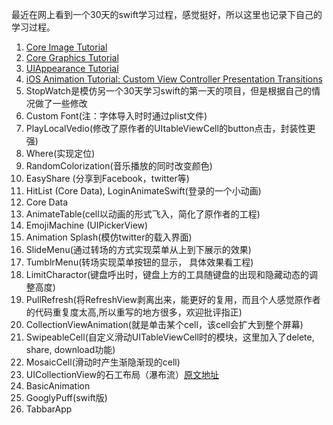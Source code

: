 最近在网上看到一个30天的swift学习过程，感觉挺好，所以这里也记录下自己的学习过程。

1. [Core Image Tutorial](https://www.raywenderlich.com/76285/beginning-core-image-swift)
2. [Core Graphics Tutorial](https://www.raywenderlich.com/90690/modern-core-graphics-with-swift-part-1)
3. [UIAppearance Tutorial](https://www.raywenderlich.com/108766/uiappearance-tutorial)
4. [iOS Animation Tutorial: Custom View Controller Presentation Transitions](https://www.raywenderlich.com/113845/ios-animation-tutorial-custom-view-controller-presentation-transitions)
5. StopWatch是模仿另一个30天学习swift的第一天的项目，但是根据自己的情况做了一些修改
6. Custom Font(注：字体导入时时通过plist文件)
7. PlayLocalVedio(修改了原作者的UItableViewCell的button点击，封装性更强)
8. Where(实现定位)
9. RandomColorization(音乐播放的同时改变颜色)
10. EasyShare (分享到Facebook，twitter等)
11. HitList (Core Data), LoginAnimateSwift(登录的一个小动画)
12. Core Data
13. AnimateTable(cell以动画的形式飞入，简化了原作者的工程)
14. EmojiMachine (UIPickerView)
15. Animation Splash(模仿twitter的载入界面)
16. SlideMenu(通过转场的方式实现菜单从上到下展示的效果)
17. TumblrMenu(转场实现菜单按钮的显示， 具体效果看工程)
18. LimitCharactor(键盘呼出时，键盘上方的工具随键盘的出现和隐藏动态的调整高度)
19. PullRefresh(将RefreshView剥离出来，能更好的复用，而且个人感觉原作者的代码重复度太高,所以重写的地方很多，欢迎批评指正)
20. CollectionViewAnimation(就是单击某个cell，该cell会扩大到整个屏幕)
21. SwipeableCell(自定义滑动UITableViewCell时的模块，这里加入了delete, share, download功能)
22. MosaicCell(滑动时产生渐隐渐现的cell)
23. UICollectionView的石工布局（瀑布流）[原文地址](https://www.raywenderlich.com/107439/uicollectionview-custom-layout-tutorial-pinterest)
24. BasicAnimation
25. GooglyPuff(swift版)
26. TabbarApp